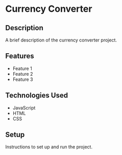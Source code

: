 # Currency Converter

## Description

A brief description of the currency converter project.

## Features

- Feature 1
- Feature 2
- Feature 3

## Technologies Used

- JavaScript
- HTML
- CSS

## Setup

Instructions to set up and run the project.
